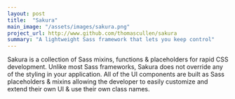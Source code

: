 ```yaml
---
layout: post
title:  "Sakura"
main_image: "/assets/images/sakura.png"
project_url: http://www.github.com/thomascullen/sakura
summary: "A lightweight Sass framework that lets you keep control"
---
```


Sakura is a collection of Sass mixins, functions & placeholders for rapid CSS
development. Unlike most Sass frameworks, Sakura does not override any of the
styling in your application. All of the UI components are built as Sass
placeholders & mixins allowing the developer to easily customize and extend
their own UI & use their own class names.
